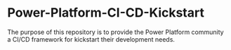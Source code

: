 # Power-Platform-CI-CD-Kickstart
The purpose of this repository is to provide the Power Platform community a CI/CD framework for kickstart their development needs.
